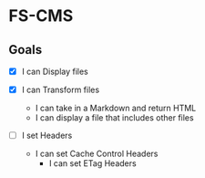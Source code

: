 # FS-CMS

## Goals

- [x] I can Display files

- [x] I can Transform files
  - I can take in a Markdown and return HTML
  - I can display a file that includes other files

- [ ] I set Headers
  - I can set Cache Control Headers
    - I can set ETag Headers